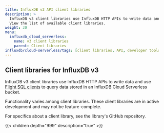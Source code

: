 ```yaml
---
title: InfluxDB v3 API client libraries
description: >
  InfluxDB v3 client libraries use InfluxDB HTTP APIs to write data and use [Flight SQL clients](/influxdb/cloud-serverless/reference/client-libraries/flight-sql) to query data stored in an InfluxDB Cloud Serverless bucket.
  View the list of available client libraries.
weight: 30
menu:
  influxdb_cloud_serverless:
    name: v3 client libraries
    parent: Client libraries
influxdb/cloud-serverless/tags: [client libraries, API, developer tools]
---
```


## Client libraries for InfluxDB v3

InfluxDB v3 client libraries use InfluxDB HTTP APIs to write data and use [Flight SQL clients](/influxdb/cloud-serverless/reference/client-libraries/flight-sql) to query data stored in an InfluxDB Cloud Serverless bucket.

Functionality varies among client libraries.
These client libraries are in active development and may not be feature-complete.

For specifics about a client library, see the library's GitHub repository.

{{< children depth="999" description="true" >}}
